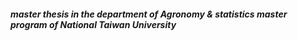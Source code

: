 ##### master thesis in the department of Agronomy & statistics master program of National Taiwan University
